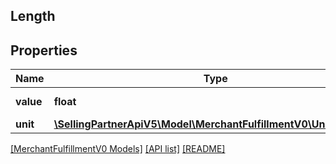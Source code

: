 ## Length

## Properties

Name | Type | Description | Notes
------------ | ------------- | ------------- | -------------
**value** | **float** | The value in units. | [optional]
**unit** | [**\SellingPartnerApiV5\Model\MerchantFulfillmentV0\UnitOfLength**](UnitOfLength.md) |  | [optional]

[[MerchantFulfillmentV0 Models]](../) [[API list]](../../Api) [[README]](../../../README.md)
